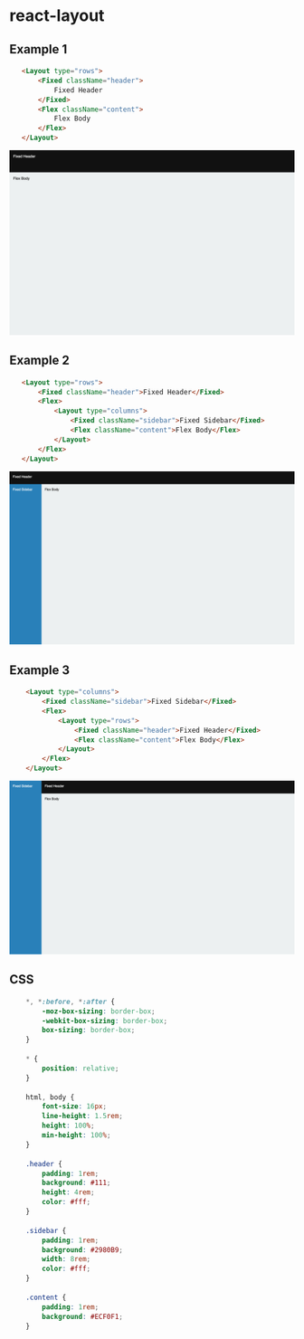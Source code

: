 # react-layout


## Example 1


```html
   <Layout type="rows">
       <Fixed className="header">
           Fixed Header
       </Fixed>
       <Flex className="content">
           Flex Body
       </Flex>
   </Layout>
```


<div align="center">
  <img src="docs/cap1.png"/>
</div>


## Example 2


```html
   <Layout type="rows">
       <Fixed className="header">Fixed Header</Fixed>
       <Flex>
           <Layout type="columns">
               <Fixed className="sidebar">Fixed Sidebar</Fixed>
               <Flex className="content">Flex Body</Flex>
           </Layout>
       </Flex>
   </Layout>
```


<div align="center">
  <img src="docs/cap2.png"/>
</div>


## Example 3


```html
    <Layout type="columns">
        <Fixed className="sidebar">Fixed Sidebar</Fixed>
        <Flex>
            <Layout type="rows">
                <Fixed className="header">Fixed Header</Fixed>
                <Flex className="content">Flex Body</Flex>
            </Layout>
        </Flex>
    </Layout>
```


<div align="center">
  <img src="docs/cap3.png"/>
</div>


## CSS


```css
    *, *:before, *:after {
        -moz-box-sizing: border-box;
        -webkit-box-sizing: border-box;
        box-sizing: border-box;
    }

    * {
        position: relative;
    }

    html, body {
        font-size: 16px;
        line-height: 1.5rem;
        height: 100%;
        min-height: 100%;
    }

    .header {
        padding: 1rem;
        background: #111;
        height: 4rem;
        color: #fff;
    }

    .sidebar {
        padding: 1rem;
        background: #2980B9;
        width: 8rem;
        color: #fff;
    }

    .content {
        padding: 1rem;
        background: #ECF0F1;
    }
```